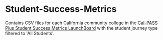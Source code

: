 # Student-Success-Metrics
Contains CSV files for each California community college in the <a href="https://www.calpassplus.org/LaunchBoard/Student-Success-Metrics.aspx" target="_blank">Cal-PASS Plus Student Success Metrics LaunchBoard</a> with the student journey type filtered to 'All Students'.
